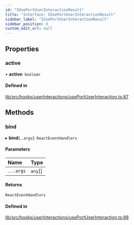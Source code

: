 ```yaml
---
id: "IUsePortUserInteractionResult"
title: "Interface: IUsePortUserInteractionResult"
sidebar_label: "IUsePortUserInteractionResult"
sidebar_position: 0
custom_edit_url: null
---
```


## Properties

### active

• **active**: `boolean`

#### Defined in

[lib/src/hooks/userInteractions/usePortUserInteraction.ts:87](https://github.com/tokarchyn/react-easy-diagram/blob/370fa2c/lib/src/hooks/userInteractions/usePortUserInteraction.ts#L87)

## Methods

### bind

▸ **bind**(...`args`): `ReactEventHandlers`

#### Parameters

| Name | Type |
| :------ | :------ |
| `...args` | `any`[] |

#### Returns

`ReactEventHandlers`

#### Defined in

[lib/src/hooks/userInteractions/usePortUserInteraction.ts:88](https://github.com/tokarchyn/react-easy-diagram/blob/370fa2c/lib/src/hooks/userInteractions/usePortUserInteraction.ts#L88)
